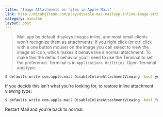 ```yaml
---
title: "Image Attachments as files in Apple Mail"
link: http://micahgilman.com/play/disable-mac-mailapp-inline-image-attachments/
category: minutae
layout: post
---
```


> Mail.app by default displays images inline, and most email clients won't
> recognize them as attachments. If you right click (or ctrl click with a one
> button mouse) on the image you can select to view the image as icon, which
> makes it behave like a normal attachment. To make this the default behavior
> you'll need to use the Terminal to set the preference. Terminal is in
> `Applications Utilities`. Open Terminal and type:

```bash
$ defaults write com.apple.mail DisableInlineAttachmentViewing -bool yes
```

If you decide this isn't what you're looking for, to restore inline attachment
viewing type:

```bash
$ defaults write com.apple.mail DisableInlineAttachmentViewing -bool false
```

Restart Mail and you're back to normal.
